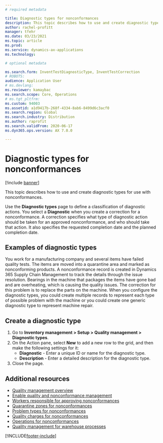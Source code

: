 ```yaml
---
# required metadata

title: Diagnostic types for nonconformances
description: This topic describes how to use and create diagnostic types for use with nonconformances.
author: rachel-profitt
manager: tfehr
ms.date: 03/23/2021
ms.topic: article
ms.prod:
ms.service: dynamics-ax-applications
ms.technology:

# optional metadata

ms.search.form: InventTestDiagnosticType, InventTestCorrection
# ROBOTS:
audience: Application User
# ms.devlang:
ms.reviewer: kamaybac
ms.search.scope: Core, Operations
# ms.tgt_pltfrm:
ms.custom: 94003
ms.assetid: a1d9417b-268f-4334-8ab6-8499d6c3acf0
ms.search.region: Global
ms.search.industry: Distribution
ms.author: raprofit
ms.search.validFrom: 2020-06-17
ms.dyn365.ops.version: AX 7.0.0

---
```


# Diagnostic types for nonconformances

[!include [banner](../includes/banner.md)]

This topic describes how to use and create diagnostic types for use with nonconformances.

Use the **Diagnostic types** page to define a classification of diagnostic actions. You select a **Diagnostic** when you create a correction for a nonconformance. A correction specifies what type of diagnostic action should be taken for an approved nonconformance, and who should take that action. It also specifies the requested completion date and the planned completion date.

## Examples of diagnostic types

You work for a manufacturing company and several items have failed quality tests. The items are moved into a quarantine area and marked as nonconforming products. A nonconformance record is created in Dynamics 365 Supply Chain Management to track the details through the issue resolution. Bearings in the machine that packages the items have gone bad and are overheating, which is causing the quality issues. The correction for this problem is to replace the parts on the machine. When you configure the diagnostic types, you could create multiple records to represent each type of possible problem with the machine or you could create one generic diagnostic type to represent machine repair.

## Create a diagnostic type

1. Go to **Inventory management >  Setup > Quality management > Diagnostic types**.
1. On the Action pane, select **New** to add a new row to the grid, and then make the following settings for it:
    - **Diagnostic** - Enter a unique ID or name for the diagnostic type.
    - **Description** - Enter a detailed description for the diagnostic type.
1. Close the page.

## Additional resources

- [Quality management overview](quality-management-processes.md)
- [Enable quality and nonconformance management](enable-quality-management.md)
- [Workers responsible for approving nonconformances](quality-responsible-workers.md)
- [Quarantine zones for nonconformances](quality-quarantine-zones.md)
- [Problem types for nonconformances](quality-problem-types.md)
- [Quality charges for nonconformances](quality-charges.md)
- [Operations for nonconformances](quality-operations.md)
- [Quality management for warehouse processes](quality-management-for-warehouses-processes.md)


[!INCLUDE[footer-include](../../includes/footer-banner.md)]